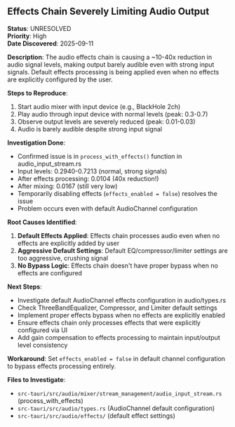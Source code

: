 ## Effects Chain Severely Limiting Audio Output

**Status**: UNRESOLVED  
**Priority**: High  
**Date Discovered**: 2025-09-11

**Description**: The audio effects chain is causing a ~10-40x reduction in audio signal levels, making output barely audible even with strong input signals. Default effects processing is being applied even when no effects are explicitly configured by the user.

**Steps to Reproduce**:

1. Start audio mixer with input device (e.g., BlackHole 2ch)
2. Play audio through input device with normal levels (peak: 0.3-0.7)
3. Observe output levels are severely reduced (peak: 0.01-0.03)
4. Audio is barely audible despite strong input signal

**Investigation Done**:

- Confirmed issue is in `process_with_effects()` function in audio_input_stream.rs
- Input levels: 0.2940-0.7213 (normal, strong signals)  
- After effects processing: 0.0104 (40x reduction!)
- After mixing: 0.0167 (still very low)
- Temporarily disabling effects (`effects_enabled = false`) resolves the issue
- Problem occurs even with default AudioChannel configuration

**Root Causes Identified**:

1. **Default Effects Applied**: Effects chain processes audio even when no effects are explicitly added by user
2. **Aggressive Default Settings**: Default EQ/compressor/limiter settings are too aggressive, crushing signal
3. **No Bypass Logic**: Effects chain doesn't have proper bypass when no effects are configured

**Next Steps**:

- Investigate default AudioChannel effects configuration in audio/types.rs
- Check ThreeBandEqualizer, Compressor, and Limiter default settings
- Implement proper effects bypass when no effects are explicitly enabled
- Ensure effects chain only processes effects that were explicitly configured via UI
- Add gain compensation to effects processing to maintain input/output level consistency

**Workaround**: Set `effects_enabled = false` in default channel configuration to bypass effects processing entirely.

**Files to Investigate**:
- `src-tauri/src/audio/mixer/stream_management/audio_input_stream.rs` (process_with_effects)
- `src-tauri/src/audio/types.rs` (AudioChannel default configuration)  
- `src-tauri/src/audio/effects/` (default effect settings)